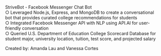 StriveBot - Facebook Messenger Chat Bot </br>
○ Leveraged Node.js, Express, and MongoDB to create a conversational bot that provides curated college recommendations for students </br>
○ Integrated Facebook Messenger API with NLP using API.AI for user-friendly conversation </br>
○ Queried U.S. Department of Education College Scorecard Database for student major, university location, tuition, test score, and projected salary </br>

Created by: Amanda Lau and Vanessa Cortes
